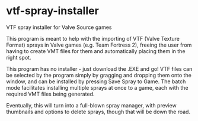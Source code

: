vtf-spray-installer
===================

VTF spray installer for Valve Source games

This program is meant to help with the importing of VTF (Valve Texture Format) sprays in Valve games (e.g. Team Fortress
2), freeing the user from having to create VMT files for them and automatically placing them in the right spot.

This program has no installer - just download the .EXE and go! VTF files can be selected by the program simply by
gragging and dropping them onto the window, and can be installed by pressing Save Spray to Game. The batch mode
facilitates installing multiple sprays at once to a game, each with the required VMT files being generated.

Eventually, this will turn into a full-blown spray manager, with preview thumbnails and options to delete sprays, though
that will be down the road.
